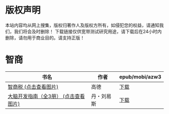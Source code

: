 # 版权声明

本站内容均从网上搜集，版权归著作人及版权方所有，如侵犯您的权益，请通知我们，我们将会及时删除！ 下载链接仅供宽带测试研究用途，请下载后在24小时内删除，请勿用于商业目的。请支持正版！

# 智商

| 书名 | 作者 | epub/mobi/azw3 |
| --- | --- | --- |
| [智商税 (点击查看图片)](https://www.dushupai.com/attachment/2024/06/11/4f6f6362cde90391.jpg) | 高德 | [下载](https://url89.ctfile.com/f/31084289-1375513330-2251ee?p=8866) |
| [大脑开发指南（全3册） (点击查看图片)](https://www.dushupai.com/attachment/2024/06/01/af5df23ea36f0dc7.jpg) | 丹・刘易斯 | [下载](https://url89.ctfile.com/f/31084289-1357008388-ce451a?p=8866) |
